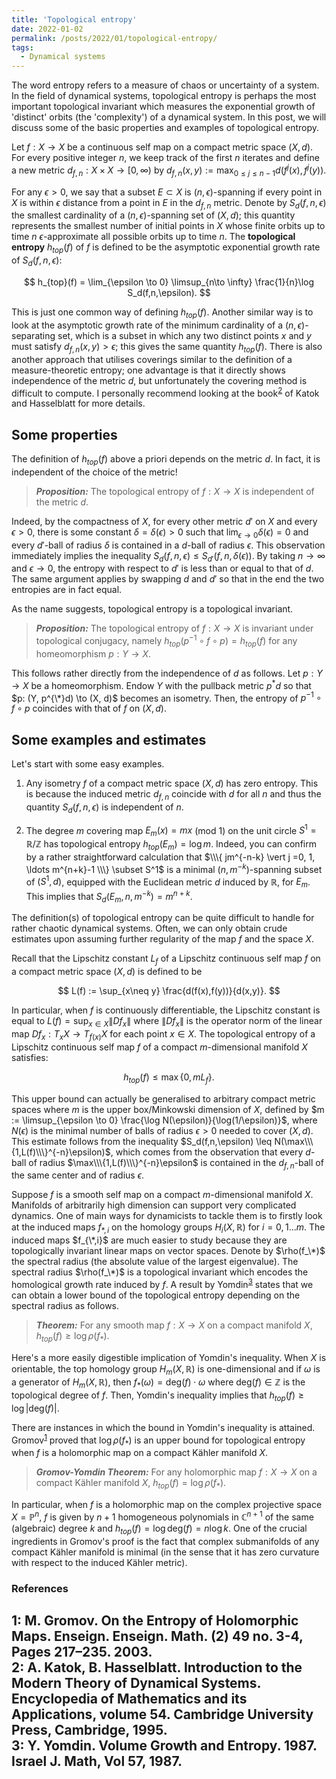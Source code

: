 ```yaml
---
title: 'Topological entropy'
date: 2022-01-02
permalink: /posts/2022/01/topological-entropy/
tags:
  - Dynamical systems
---
```


The word entropy refers to a measure of chaos or uncertainty of a system. In the field of dynamical systems, topological entropy is perhaps the most important topological invariant which measures the exponential growth of 'distinct' orbits (the 'complexity') of a dynamical system. In this post, we will discuss some of the basic properties and examples of topological entropy.

Let $f: X \to X$ be a continuous self map on a compact metric space $(X,d)$. For every positive integer $n$, we keep track of the first $n$ iterates and define a new metric $d_{f,n}: X \times X \to [0, \infty)$ by $d_{f,n}(x,y) := \max_{0\leq j \leq n-1} d(f^j(x),f^j(y))$.

For any $\epsilon>0$, we say that a subset $E \subset X$ is $(n,\epsilon)$-spanning if every point in $X$ is within $\epsilon$ distance from a point in $E$ in the $d_{f,n}$ metric. Denote by $S_d(f,n,\epsilon)$ the smallest cardinality of a $(n,\epsilon)$-spanning set of $(X,d)$; this quantity represents the smallest number of initial points in $X$ whose finite orbits up to time $n$ $\epsilon$-approximate all possible orbits up to time $n$. The **topological entropy** $h_{top}(f)$ of $f$ is defined to be the asymptotic exponential growth rate of $S_d(f,n,\epsilon)$:

$$
h_{top}(f) = \lim_{\epsilon \to 0} \limsup_{n\to \infty} \frac{1}{n}\log S_d(f,n,\epsilon).
$$

This is just one common way of defining $h_{top}(f)$. Another similar way is to look at the asymptotic growth rate of the minimum cardinality of a $(n,\epsilon)$-separating set, which is a subset in which any two distinct points $x$ and $y$ must satisfy $d_{f,n}(x,y)>\epsilon$; this gives the same quantity $h_{top}(f)$. There is also another approach that utilises coverings similar to the definition of a measure-theoretic entropy; one advantage is that it directly shows independence of the metric $d$, but unfortunately the covering method is difficult to compute. I personally recommend looking at the book<sup>[2](#fn2)</sup> of Katok and Hasselblatt for more details.

## Some properties

The definition of $h_{top}(f)$ above a priori depends on the metric $d$. In fact, it is independent of the choice of the metric!

> **_Proposition:_** The topological entropy of $f: X\to X$ is independent of the metric $d$.

Indeed, by the compactness of $X$, for every other metric $d'$ on $X$ and every $\epsilon >0$, there is some constant $\delta=\delta(\epsilon)>0$ such that $\lim_{\epsilon \to 0}\delta(\epsilon) = 0$ and every $d'$-ball of radius $\delta$ is contained in a $d$-ball of radius $\epsilon$. This observation immediately implies the inequality $S_d(f,n,\epsilon) \leq S_{d'}(f,n,\delta(\epsilon))$. By taking $n\to\infty$ and $\epsilon \to 0$, the entropy with respect to $d'$ is less than or equal to that of $d$. The same argument applies by swapping $d$ and $d'$ so that in the end the two entropies are in fact equal.

As the name suggests, topological entropy is a topological invariant.

> **_Proposition:_** The topological entropy of $f: X\to X$ is invariant under topological conjugacy, namely $h_{top}(p^{-1} \circ f \circ p) = h_{top}(f)$ for any homeomorphism $p: Y \to X$.

This follows rather directly from the independence of $d$ as follows. Let $p: Y \to X$ be a homeomorphism. Endow $Y$ with the pullback metric $p^{*}d$ so that $p: (Y, p^{\*}d) \to (X, d)$ becomes an isometry. Then, the entropy of $p^{-1} \circ f \circ p$ coincides with that of $f$ on $(X,d)$.

## Some examples and estimates

Let's start with some easy examples.

1. Any isometry $f$ of a compact metric space $(X,d)$ has zero entropy. This is because the induced metric $d_{f,n}$ coincide with $d$ for all $n$ and thus the quantity $S_d(f,n,\epsilon)$ is independent of $n$.

2. The degree $m$ covering map $E_m(x)=mx$ (mod $1$) on the unit circle $S^1 = \mathbb{R}/\mathbb{Z}$ has topological entropy $h_{top}(E_m) = \log m$. Indeed, you can confirm by a rather straightforward calculation that $\\\{ jm^{-n-k} \vert j =0, 1, \ldots m^{n+k}-1 \\\} \subset S^1$ is a minimal $(n,m^{-k})$-spanning subset of $(S^1,d)$, equipped with the Euclidean metric $d$ induced by $\mathbb{R}$, for $E_m$. This implies that $S_d(E_m,n,m^{-k}) = m^{n+k}$.

The definition(s) of topological entropy can be quite difficult to handle for rather chaotic dynamical systems. Often, we can only obtain crude estimates upon assuming further regularity of the map $f$ and the space $X$.

Recall that the Lipschitz constant $L_f$ of a Lipschitz continuous self map $f$ on a compact metric space $(X,d)$ is defined to be

$$
L(f) := \sup_{x\neq y} \frac{d(f(x),f(y))}{d(x,y)}.
$$

In particular, when $f$ is continuously differentiable, the Lipschitz constant is equal to $L(f) = \sup_{x \in X} \| D f_x \|$ where $\| D f_x \|$ is the operator norm of the linear map $Df_x : T_x X \to T_{f(x)} X$ for each point $x \in X$. The topological entropy of a Lipschitz continuous self map $f$ of a compact $m$-dimensional manifold $X$ satisfies:

$$
h_{top}(f) \leq \max\{ 0, m L_f \}.
$$

This upper bound can actually be generalised to arbitrary compact metric spaces where $m$ is the upper box/Minkowski dimension of $X$, defined by $m := \limsup_{\epsilon \to 0} \frac{\log N(\epsilon)}{\log(1/\epsilon)}$, where $N(\epsilon)$ is the minimal number of balls of radius $\epsilon>0$ needed to cover $(X,d)$. This estimate follows from the inequality $S_d(f,n,\epsilon) \leq N(\max\\\{1,L(f)\\\}^{-n}\epsilon)$, which comes from the observation that every $d$-ball of radius $\max\\\{1,L(f)\\\}^{-n}\epsilon$ is contained in the $d_{f,n}$-ball of the same center and of radius $\epsilon$.

Suppose $f$ is a smooth self map on a compact $m$-dimensional manifold $X$. Manifolds of arbitrarily high dimension can support very complicated dynamics. One of main ways for dynamicists to tackle them is to firstly look at the induced maps $f_{*,i}$ on the homology groups $H_i(X,\mathbb{R})$ for $i=0,1 \ldots m$. The induced maps $f_{\*,i}$ are much easier to study because they are topologically invariant linear maps on vector spaces. Denote by $\rho(f_\*)$ the spectral radius (the absolute value of the largest eigenvalue). The spectral radius $\rho(f_\*)$ is a topological invariant which encodes the homological growth rate induced by $f$. A result by Yomdin<sup>[3](#fn3)</sup> states that we can obtain a lower bound of the topological entropy depending on the spectral radius as follows.

> **_Theorem:_** For any smooth map $f:X \to X$ on a compact manifold $X$, $h_{top}(f) \geq \log \rho(f_*)$.

Here's a more easily digestible implication of Yomdin's inequality. When $X$ is orientable, the top homology group $H_m(X,\mathbb{R})$ is one-dimensional and if $\omega$ is a generator of $H_m(X,\mathbb{R})$, then $f_*(\omega) = \text{deg}(f) \cdot \omega$ where $\text{deg}(f) \in \mathbb{Z}$ is the topological degree of $f$. Then, Yomdin's inequality implies that $h_{top}(f) \geq \log \vert \text{deg}(f) \vert$.

There are instances in which the bound in Yomdin's inequality is attained. Gromov<sup>[1](#fn1)</sup> proved that $\log \rho(f_*)$ is an upper bound for topological entropy when $f$ is a holomorphic map on a compact Kähler manifold $X$.

> **_Gromov-Yomdin Theorem:_** For any holomorphic map $f:X \to X$ on a compact Kähler manifold $X$, $h_{top}(f) = \log \rho(f_*)$.

In particular, when $f$ is a holomorphic map on the complex projective space $X = \mathbb{P}^n$, $f$ is given by $n+1$ homogeneous polynomials in $\mathbb{C}^{n+1}$ of the same (algebraic) degree $k$ and $h_{top}(f) = \log \text{deg}(f) = n \log k$. One of the crucial ingredients in Gromov's proof is the fact that complex submanifolds of any compact Kähler manifold is minimal (in the sense that it has zero curvature with respect to the induced Kähler metric).

### References

<a name="fn1">1</a>: M. Gromov. On the Entropy of Holomorphic Maps. Enseign. Enseign. Math. (2) 49 no. 3-4, Pages 217–235. 2003.    
<a name="fn2">2</a>: A. Katok, B. Hasselblatt. Introduction to the Modern Theory of Dynamical Systems. Encyclopedia of Mathematics and its Applications, volume 54. Cambridge University Press, Cambridge, 1995.     
<a name="fn3">3</a>: Y. Yomdin. Volume Growth and Entropy. 1987. Israel J. Math, Vol 57, 1987.
------
